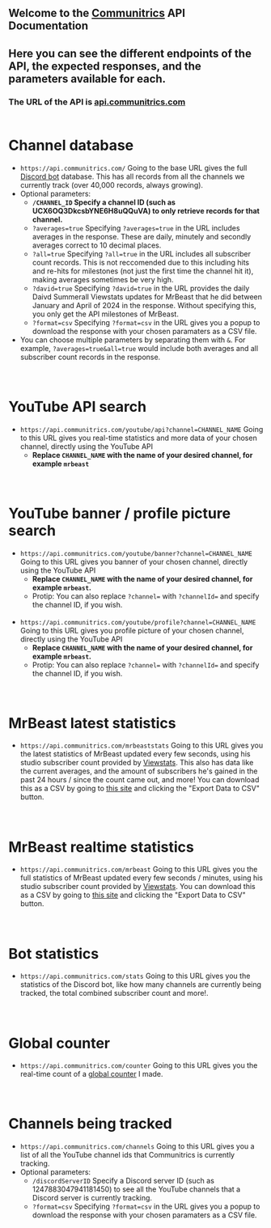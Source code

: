 ## Welcome to the [Communitrics](https://github.com/Communitrics) API Documentation
## Here you can see the different endpoints of the API, the expected responses, and the parameters available for each.
### The URL of the API is [api.communitrics.com](https://api.communitrics.com/)<br><br>

# Channel database
- `https://api.communitrics.com/` Going to the base URL gives the full [Discord bot](https://communitrics.com/invite) database. This has all records from all the channels we currently track (over 40,000 records, always growing).
 - Optional parameters:
   - **`/CHANNEL_ID` Specify a channel ID (such as UCX6OQ3DkcsbYNE6H8uQQuVA) to only retrieve records for that channel.**
   - `?averages=true` Specifying `?averages=true` in the URL includes averages in the response. These are daily, minutely and secondly averages correct to 10 decimal places.
   - `?all=true` Specifying `?all=true` in the URL includes all subscriber count records. This is not reccomended due to this including hits and re-hits for milestones (not just the first time the channel hit it), making averages sometimes be very high.
   -  `?david=true` Specifying `?david=true` in the URL provides the daily Daivd Summerall Viewstats updates for MrBeast that he did between January and April of 2024 in the response. Without specifying this, you only get the API milestones of MrBeast.
   - `?format=csv` Specifying `?format=csv` in the URL gives you a popup to download the response with your chosen paramaters as a CSV file.
 - You can choose multiple parameters by separating them with `&`. For example, `?averages=true&all=true` would include both averages and all subscriber count records in the response.
<br><br><br>

# YouTube API search
- `https://api.communitrics.com/youtube/api?channel=CHANNEL_NAME` Going to this URL gives you real-time statistics and more data of your chosen channel, directly using the YouTube API
   - **Replace `CHANNEL_NAME` with the name of your desired channel, for example `mrbeast`**
<br><br><br>

# YouTube banner / profile picture search
- `https://api.communitrics.com/youtube/banner?channel=CHANNEL_NAME` Going to this URL gives you banner of your chosen channel, directly using the YouTube API
   - **Replace `CHANNEL_NAME` with the name of your desired channel, for example `mrbeast`.**
   - Protip: You can also replace `?channel=` with `?channelId=` and specify the channel ID, if you wish.<br><br>
- `https://api.communitrics.com/youtube/profile?channel=CHANNEL_NAME` Going to this URL gives you profile picture of your chosen channel, directly using the YouTube API
   - **Replace `CHANNEL_NAME` with the name of your desired channel, for example `mrbeast`.**
   - Protip: You can also replace `?channel=` with `?channelId=` and specify the channel ID, if you wish. 
<br><br><br>

# MrBeast latest statistics
- `https://api.communitrics.com/mrbeaststats` Going to this URL gives you the latest statistics of MrBeast updated every few seconds, using his studio subscriber count provided by [Viewstats](https://viewstats.com/). This also has data like the current averages, and the amount of subscribers he's gained in the past 24 hours / since the count came out, and more! You can download this as a CSV by going to [this site](https://charlie-ashford.github.io/mrbeastGraph/) and clicking the "Export Data to CSV" button.
<br><br><br>

# MrBeast realtime statistics
- `https://api.communitrics.com/mrbeast` Going to this URL gives you the full statistics of MrBeast updated every few seconds / minutes, using his studio subscriber count provided by [Viewstats](https://viewstats.com/). You can download this as a CSV by going to [this site](https://charlie-ashford.github.io/mrbeastGraph/) and clicking the "Export Data to CSV" button.
<br><br><br>

# Bot statistics
- `https://api.communitrics.com/stats` Going to this URL gives you the statistics of the Discord bot, like how many channels are currently being tracked, the total combined subscriber count and more!.
<br><br><br>

# Global counter
- `https://api.communitrics.com/counter` Going to this URL gives you the real-time count of a [global counter](https://charlie-ashford.github.io/globalCounter/) I made.
<br><br><br>

# Channels being tracked
- `https://api.communitrics.com/channels` Going to this URL gives you a list of all the YouTube channel ids that Communitrics is currently tracking.
 - Optional parameters:
   - `/discordServerID` Specify a Discord server ID (such as 1247883047941181450) to see all the YouTube channels that a Discord server is currently tracking.
   - `?format=csv` Specifying `?format=csv` in the URL gives you a popup to download the response with your chosen paramaters as a CSV file.
<br><br><br>
